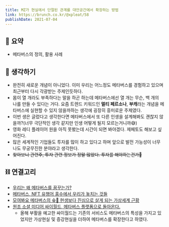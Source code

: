 ```yaml
---
title: MZ가 현실에서 단절된 관계를 대안공간에서 확장하는 방법 
link: https://brunch.co.kr/@xpleat/58
publishDate: 2021-07-04
---
```

## 📝 요약
- 메타버스의 정의, 활용 사례

## 🤔 생각하기
- 완전히 새로운 개념이 아니었다. 이미 우리는 어느정도 메타버스를 경험하고 있으며 최근부터 다시 각광받는 주제인듯하다.
- 몸이 열 개라도 부족하다는 말을 하곤 하는데 메타버스에선 열 개는 무슨, 백 개의 나를 만들 수 있다는 거다. 요즘 트렌드 키워드인 **멀티 페르소나**, **부캐**라는 개념을 메타버스에 실현할 수 있지 않을까하는 생각에 굉장히 흥미로운 주제였다.
- 이번 생은 글렀다고 생각한다면 메타버스에서 또 다른 인생을 설계해봐도 괜찮지 않을까?(너무 극단적인 생각 같지만 인생 어떻게 될지 모르는거니까😅)
- 영화 레디 플레이어 원을 아직 못봤는데 시간이 되면 봐야겠다. 제페토도 해보고 싶어진다.
- 많은 세계적인 기업들도 투자를 많이 하고 있다고 하며 앞으로 발전 가능성이 너무나도 무궁무진한 분야라고 생각한다.
- ~~찾아보니 관련주, 투자 관련 정보가 정말 많았다. 투자를 해야하는건가🤩~~



## ⛓ 연결고리
- [우리는 왜 메타버스를 꿈꾸는가?](https://brunch.co.kr/@showpd/91)
- [메타버스, NFT 유행어 홍수에서 우리가 놓치는 것들](https://medium.com/coinplug/%EB%A9%94%ED%83%80%EB%B2%84%EC%8A%A4-nft-%EC%9C%A0%ED%96%89%EC%96%B4-%ED%99%8D%EC%88%98%EC%97%90%EC%84%9C-%EC%9A%B0%EB%A6%AC%EA%B0%80-%EB%86%93%EC%B9%98%EB%8A%94-%EA%B2%83%EB%93%A4-13c3a3b07ee0)
- [모여봐요 메타버스의 숲🌳 현생보다 진심으로 살게 되는 가상세계 근황](https://www.youtube.com/watch?v=O0Kn5CCatM8)
- [원조 소셜 미디어 싸이월드, 메타버스 플랫폼으로 돌아온다.](http://times.postech.ac.kr/news/articleView.html?idxno=21573)
    - 올해 부활을 예고한 싸이월드는 기존의 서비스도 메타버스의 특성을 가지고 있었지만 가상현실 및 증강현실을 더하여 메타버스를 확장한다고 하였다.